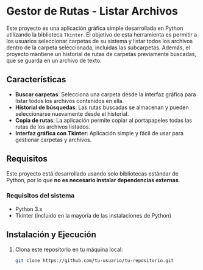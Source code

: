 # Gestor de Rutas - Listar Archivos

Este proyecto es una aplicación gráfica simple desarrollada en Python utilizando la biblioteca `Tkinter`. El objetivo de esta herramienta es permitir a los usuarios seleccionar carpetas de su sistema y listar todos los archivos dentro de la carpeta seleccionada, incluidas las subcarpetas. Además, el proyecto mantiene un historial de rutas de carpetas previamente buscadas, que se guarda en un archivo de texto.

## Características

- **Buscar carpetas**: Selecciona una carpeta desde la interfaz gráfica para listar todos los archivos contenidos en ella.
- **Historial de búsquedas**: Las rutas buscadas se almacenan y pueden seleccionarse nuevamente desde el historial.
- **Copia de rutas**: La aplicación permite copiar al portapapeles todas las rutas de los archivos listados.
- **Interfaz gráfica con Tkinter**: Aplicación simple y fácil de usar para gestionar carpetas y archivos.

## Requisitos

Este proyecto está desarrollado usando solo bibliotecas estándar de Python, por lo que **no es necesario instalar dependencias externas**.

### Requisitos del sistema

- Python 3.x
- Tkinter (incluido en la mayoría de las instalaciones de Python)

## Instalación y Ejecución

1. Clona este repositorio en tu máquina local:

   ```bash
   git clone https://github.com/tu-usuario/tu-repositorio.git
